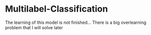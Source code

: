 # Multilabel-Classification
The learning of this model is not finished... There is a big overlearning problem that I will solve later
